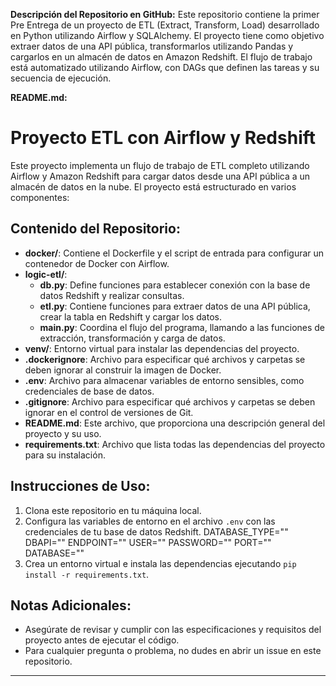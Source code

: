 **Descripción del Repositorio en GitHub:**
Este repositorio contiene la primer Pre Entrega de un proyecto de ETL (Extract, Transform, Load) desarrollado en Python utilizando Airflow y SQLAlchemy. El proyecto tiene como objetivo extraer datos de una API pública, transformarlos utilizando Pandas y cargarlos en un almacén de datos en Amazon Redshift. El flujo de trabajo está automatizado utilizando Airflow, con DAGs que definen las tareas y su secuencia de ejecución.

**README.md:**

# Proyecto ETL con Airflow y Redshift

Este proyecto implementa un flujo de trabajo de ETL completo utilizando Airflow y Amazon Redshift para cargar datos desde una API pública a un almacén de datos en la nube. El proyecto está estructurado en varios componentes:

## Contenido del Repositorio:

- **docker/**: Contiene el Dockerfile y el script de entrada para configurar un contenedor de Docker con Airflow.
- **logic-etl/**:
  - **db.py**: Define funciones para establecer conexión con la base de datos Redshift y realizar consultas.
  - **etl.py**: Contiene funciones para extraer datos de una API pública, crear la tabla en Redshift y cargar los datos.
  - **main.py**: Coordina el flujo del programa, llamando a las funciones de extracción, transformación y carga de datos.
- **venv/**: Entorno virtual para instalar las dependencias del proyecto.
- **.dockerignore**: Archivo para especificar qué archivos y carpetas se deben ignorar al construir la imagen de Docker.
- **.env**: Archivo para almacenar variables de entorno sensibles, como credenciales de base de datos.
- **.gitignore**: Archivo para especificar qué archivos y carpetas se deben ignorar en el control de versiones de Git.
- **README.md**: Este archivo, que proporciona una descripción general del proyecto y su uso.
- **requirements.txt**: Archivo que lista todas las dependencias del proyecto para su instalación.

## Instrucciones de Uso:

1. Clona este repositorio en tu máquina local.
2. Configura las variables de entorno en el archivo `.env` con las credenciales de tu base de datos Redshift.
    DATABASE_TYPE=""
    DBAPI=""
    ENDPOINT=""
    USER=""
    PASSWORD=""
    PORT=""
    DATABASE=""
3. Crea un entorno virtual e instala las dependencias ejecutando `pip install -r requirements.txt`.

## Notas Adicionales:

- Asegúrate de revisar y cumplir con las especificaciones y requisitos del proyecto antes de ejecutar el código.
- Para cualquier pregunta o problema, no dudes en abrir un issue en este repositorio.

---
